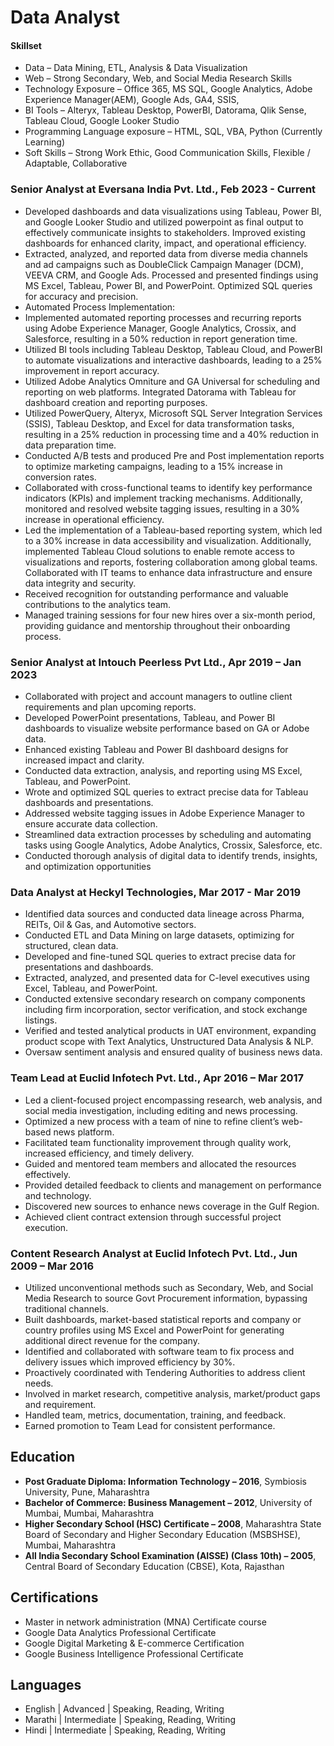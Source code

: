 # Data Analyst


#### Skillset

- Data – Data Mining, ETL, Analysis & Data Visualization
- Web – Strong Secondary, Web, and Social Media Research Skills
- Technology Exposure – Office 365, MS SQL, Google Analytics, Adobe Experience Manager(AEM), Google Ads, GA4, SSIS,
- BI Tools – Alteryx, Tableau Desktop, PowerBI, Datorama, Qlik Sense, Tableau Cloud, Google Looker Studio
- Programming Language exposure – HTML, SQL, VBA, Python (Currently Learning)
- Soft Skills – Strong Work Ethic, Good Communication Skills, Flexible / Adaptable, Collaborative


### Senior Analyst at Eversana India Pvt. Ltd., Feb 2023 - Current 

- Developed dashboards and data visualizations using Tableau, Power BI, and Google Looker Studio and utilized powerpoint as final output to effectively communicate insights to stakeholders. Improved existing dashboards for enhanced clarity, impact, and operational efficiency.
- Extracted, analyzed, and reported data from diverse media channels and ad campaigns such as DoubleClick Campaign Manager (DCM), VEEVA CRM, and Google Ads. Processed and presented findings using MS Excel, Tableau, Power BI, and PowerPoint. Optimized SQL queries for accuracy and precision.
- Automated Process Implementation:
- Implemented automated reporting processes and recurring reports using Adobe Experience Manager, Google Analytics, Crossix, and Salesforce, resulting in a 50% reduction in report generation time.
- Utilized BI tools including Tableau Desktop, Tableau Cloud, and PowerBI to automate visualizations and interactive dashboards, leading to a 25% improvement in report accuracy.
- Utilized Adobe Analytics Omniture and GA Universal for scheduling and reporting on web platforms. Integrated Datorama with Tableau for dashboard creation and reporting purposes.
- Utilized PowerQuery, Alteryx, Microsoft SQL Server Integration Services (SSIS), Tableau Desktop, and Excel for data transformation tasks, resulting in a 25% reduction in processing time and a 40% reduction in data preparation time.
- Conducted A/B tests and produced Pre and Post implementation reports to optimize marketing campaigns, leading to a 15% increase in conversion rates.
- Collaborated with cross-functional teams to identify key performance indicators (KPIs) and implement tracking mechanisms. Additionally, monitored and resolved website tagging issues, resulting in a 30% increase in operational efficiency.
- Led the implementation of a Tableau-based reporting system, which led to a 30% increase in data accessibility and visualization. Additionally, implemented Tableau Cloud solutions to enable remote access to visualizations and reports, fostering collaboration among global teams. Collaborated with IT teams to enhance data infrastructure and ensure data integrity and security.
- Received recognition for outstanding performance and valuable contributions to the analytics team.
- Managed training sessions for four new hires over a six-month period, providing guidance and mentorship throughout their onboarding process.

### Senior Analyst at Intouch Peerless Pvt Ltd., Apr 2019 – Jan 2023

-	Collaborated with project and account managers to outline client requirements and plan upcoming reports.
-	Developed PowerPoint presentations, Tableau, and Power BI dashboards to visualize website performance based on GA or Adobe data.
-	Enhanced existing Tableau and Power BI dashboard designs for increased impact and clarity.
-	Conducted data extraction, analysis, and reporting using MS Excel, Tableau, and PowerPoint.
-	Wrote and optimized SQL queries to extract precise data for Tableau dashboards and presentations.
-	Addressed website tagging issues in Adobe Experience Manager to ensure accurate data collection.
-	Streamlined data extraction processes by scheduling and automating tasks using Google Analytics, Adobe Analytics, Crossix, Salesforce, etc.
-	Conducted thorough analysis of digital data to identify trends, insights, and optimization opportunities

### Data Analyst at Heckyl Technologies, Mar 2017 - Mar 2019 

-	Identified data sources and conducted data lineage across Pharma, REITs, Oil & Gas, and Automotive sectors.
-	Conducted ETL and Data Mining on large datasets, optimizing for structured, clean data.
-	Developed and fine-tuned SQL queries to extract precise data for presentations and dashboards.
-	Extracted, analyzed, and presented data for C-level executives using Excel, Tableau, and PowerPoint.
-	Conducted extensive secondary research on company components including firm incorporation, sector verification, and stock exchange listings.
-	Verified and tested analytical products in UAT environment, expanding product scope with Text Analytics, Unstructured Data Analysis & NLP.
-	Oversaw sentiment analysis and ensured quality of business news data.

### Team Lead at Euclid Infotech Pvt. Ltd., Apr 2016 – Mar 2017 
- Led a client-focused project encompassing research, web analysis, and social media investigation, including editing and news processing.
- Optimized a new process with a team of nine to refine client’s web-based news platform.
- Facilitated team functionality improvement through quality work, increased efficiency, and timely delivery.
- Guided and mentored team members and allocated the resources effectively.
- Provided detailed feedback to clients and management on performance and technology.
- Discovered new sources to enhance news coverage in the Gulf Region.
- Achieved client contract extension through successful project execution.

### Content Research Analyst at Euclid Infotech Pvt. Ltd., Jun 2009 – Mar 2016
- Utilized unconventional methods such as Secondary, Web, and Social Media Research to source Govt Procurement information, bypassing traditional channels.
- Built dashboards, market-based statistical reports and company or country profiles using MS Excel and PowerPoint for generating additional direct revenue for the company.
- Identified and collaborated with software team to fix process and delivery issues which improved efficiency by 30%.
- Proactively coordinated with Tendering Authorities to address client needs.
- Involved in market research, competitive analysis, market/product gaps and requirement.
- Handled team, metrics, documentation, training, and feedback.
- Earned promotion to Team Lead for consistent performance.

## Education

- **Post Graduate Diploma: Information Technology – 2016**, Symbiosis University, Pune, Maharashtra 
- **Bachelor of Commerce: Business Management – 2012**, University of Mumbai, Mumbai, Maharashtra 
- **Higher Secondary School (HSC) Certificate – 2008**, Maharashtra State Board of Secondary and Higher Secondary Education (MSBSHSE), Mumbai, Maharashtra 
- **All India Secondary School Examination (AISSE) (Class 10th) – 2005**, Central Board of Secondary Education (CBSE), Kota, Rajasthan

## Certifications

- Master in network administration (MNA) Certificate course
- Google Data Analytics Professional Certificate
- Google Digital Marketing & E-commerce Certification
- Google Business Intelligence Professional Certificate

## Languages

- English | Advanced | Speaking, Reading, Writing
- Marathi | Intermediate | Speaking, Reading, Writing
- Hindi | Intermediate | Speaking, Reading, Writing
